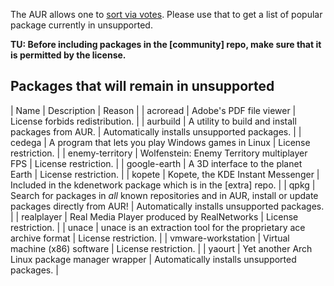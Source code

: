 The AUR allows one to [sort via votes](https://aur.archlinux.org/packages/). Please use that to get a list of popular package currently in unsupported.

**TU: Before including packages in the [community] repo, make sure that it is permitted by the license.**

## Packages that will remain in unsupported

| Name | Description | Reason |
| acroread | Adobe's PDF file viewer | License forbids redistribution. |
| aurbuild | A utility to build and install packages from AUR. | Automatically installs unsupported packages. |
| cedega | A program that lets you play Windows games in Linux | License restriction. |
| enemy-territory | Wolfenstein: Enemy Territory multiplayer FPS | License restriction. |
| google-earth | A 3D interface to the planet Earth | License restriction. |
| kopete | Kopete, the KDE Instant Messenger | Included in the kdenetwork package which is in the [extra] repo. |
| qpkg | Search for packages in *all* known repositories and in AUR, install or update packages directly from AUR! | Automatically installs unsupported packages. |
| realplayer | Real Media Player produced by RealNetworks | License restriction. |
| unace | unace is an extraction tool for the proprietary ace archive format | License restriction. |
| vmware-workstation | Virtual machine (x86) software | License restriction. |
| yaourt | Yet another Arch Linux package manager wrapper | Automatically installs unsupported packages. |